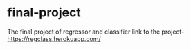 # final-project
The final project of regressor and classifier
link to the project-https://regclass.herokuapp.com/
